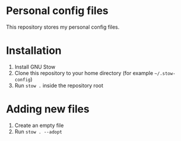 # Personal config files

This repository stores my personal config files.

# Installation

1. Install GNU Stow
2. Clone this repository to your home directory (for example `~/.stow-config`)
3. Run `stow .` inside the repository root

# Adding new files

1. Create an empty file
2. Run `stow . --adopt`
